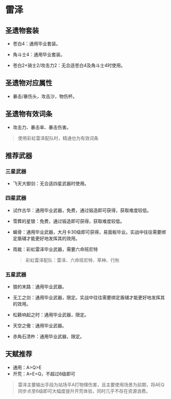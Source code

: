 # 雷泽

## 圣遗物套装  

- 苍白4：通用毕业套装。  

- 角斗士4：通用毕业套装。  

- 苍白2+骑士2/攻击力2：无合适苍白4及角斗士4时使用。  

## 圣遗物对应属性  

- 暴击/暴伤头，攻击沙，物伤杯。  

## 圣遗物有效词条  

- 攻击力、暴击率、暴击伤害。  

> 使用彩虹雷泽配队时，精通也为有效词条

## 推荐武器  

### 三星武器  

- 飞天大御剑：无合适四星武器时使用。  

### 四星武器  

- 试作古华：通用毕业武器，免费，通过锻造即可获得，获取难度较低。  

- 雪葬的星银：免费，通过锻造即可获得，获取难度较低。  

- 螭骨：通用毕业武器，大月卡30级即可获得，易面板毕业。实战中往往需要绑定盾辅才能更好地发挥其的效用。  

- 雨裁：彩虹雷泽毕业武器，需要六命班尼特

  > 彩虹雷泽配队：雷泽、六命班尼特、草神、行秋

### 五星武器  

- 狼的末路：通用毕业武器。  

- 无工之剑：通用毕业武器，限定。实战中往往需要绑定盾辅才能更好地发挥其的效用。  

- 松籁响起之时：通用毕业武器，限定。  

- 天空之傲：通用毕业武器。  

- 赤角石溃杵：通用毕业武器，限定。

## 天赋推荐  

- 通用：A>Q>E  
- 开荒：A=E=Q，不超过6级即可  

> 雷泽主要输出手段为站场平A打物理伤害，且主要使用场景为前期，将AEQ同步点至6级即可大幅度提升开荒体验，同时几乎不存在资源浪费。  
